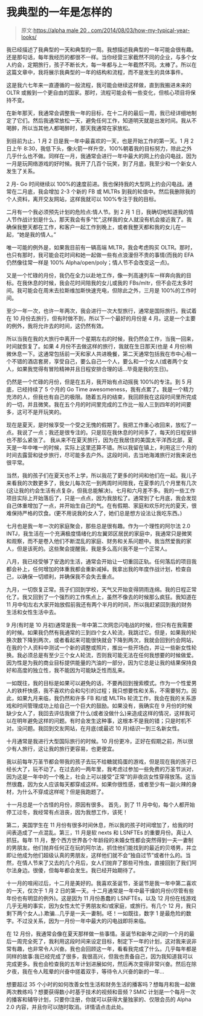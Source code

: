 # 我典型的一年是怎样的

> 原文:[https://alpha male 20 . com/2014/08/03/how-my-typical-year-looks/](https://alphamale20.com/2014/08/03/how-my-typical-year-looks/)

我已经描述了我典型的一天和典型的一周。我想描述我典型的一年可能会很有趣。还是那句话，每年我经历的都很不一样。当你经营三家截然不同的企业，与多个女人约会，定期旅行，孩子不断长大，每一年都与上一年截然不同。太棒了。所以在这篇文章中，我将展示我典型的一年的结构和流程，而不是发生的具体事件。

这是我六七年来一直遵循的一般流程，我可能会继续这样做，直到我搬进未来的 OLTR 或搬到一个更自由的国家。那时，流程可能会有一些变化，但核心项目将保持不变。

在新年那天，我通常会调整我一年的目标，在十二月的最后一周，我已经详细地制定了它们。然后我通常放松一天，避免任何工作，知道明天就是出发时间。我从不喝醉，所以当其他人都喝醉时，那天我通常在家放松。

到目前为止，1 月 2 日是我一年中最喜欢的一天，也是开始工作的第一天。1 月 2 日上午 8:30，我低下头，像火箭一样升空，100%朝着我的目标努力，除此之外几乎什么也不做。同样在一月，我通常会进行一年中最大的网上约会闪电战，因为一月是玩网络游戏的好时候。我开了几百个玩笑，到了月底，我至少和一个新女人发生了关系。

2 月-
Go 时间继续以 100%的速度前进。我也保持我的大型网上约会闪电战。通常在二月底，我会增加 2-3 个新的 FB 或 MLTRs 到我的轮值中。然后我删除我的个人资料，离开交友网站，这样我就可以 100%专注于我的目标。

二月有一个我必须预先计划的危险点:情人节。到 2 月 1 日，我确切地知道我的情人节作战计划是什么，那天我会有多“忙”,这样我的女人就没有机会接近我了。我确保我整天都在工作，和客户一起工作到晚上，或者我整天都和我的女儿在一起，“她是我的情人。”

唯一可能的例外是，如果我目前有一辆高端 MLTR，我会考虑购买 OLTR。那时，也只有那时，我可能会花时间和她一起做一些有点浪漫但不贵的事情(而我的 EFA 仍然像往常一样是 100% Alpha/open/poly；情人节不会改变这一点)。

又是一个忙碌的月份，我仍在全力以赴地工作，像一列高速列车一样奔向我的目标。在我休息的时候，我会花时间陪我的女儿或我的 FBs/mltr，但不会花太多时间。我可能会在周末去拉斯维加斯快速充电，但除此之外，三月是 100%的工作时间。

至少一年一次，也许一年两次，我会进行一次大型旅行，通常是国际旅行。我试着在 10 月份去旅行，但有时做不到，所以下一个最好的月份是 4 月。这是一个主要的例外，我将允许去的时间，这仍然有效。

所以当我在我的大旅行中离开一个星期左右的时候，我仍然会工作，当我一回来，时间就恢复了。如果 4 月份不去做这样的旅行，我就在生日那天(也是 4 月份)稍微休息一下。这通常包括前一天和家人共进晚餐，第二天通常包括我在市中心租一个不错的酒店套房，享受自己，要么自己一个人，要么和一个女人(或者两个女人，如果我觉得有冒险精神并且日程安排合理的话...毕竟是我的生日)。

仍然是一个忙碌的月份，但是在五月，我开始有点动摇我 100%的专注。到 5 月底，已经持续了 5 个月的 Go Time awesomeness，我有点累了。我是一个精力充沛的人，但我也有自己的极限。随着五月的结束，我回顾我在这段时间里所完成的一切，并且微笑。我在五个月的时间里完成的工作比一般人三到四年的时间要多，这可不是开玩笑的。

现在是夏天，是时候享受一个受之无愧的假期了。我把工作重心收回来，放松了一点。我说了一点；我还是很专注的。只是现在我休息的时间多了，每天的日程安排也不那么紧张了。
我从来不在夏天旅行，因为在我居住的美国太平洋西北部，夏天是一年中唯一的时候，实际上这里还算不错。所以我留在镇上，利用这三个月的时间去露营和徒步旅行，尽可能多去户外。这段时间，去当地海滩旅行对我来说也很平常。

当然，我的孩子们在夏天也不上学，所以我花了更多的时间和他们在一起。我儿子来看我的次数更多了，我女儿每次花一到两周时间陪我，在夏季的几个月里有几次(这让我的约会生活有点复杂，但我总能解决)。七月和六月差不多。我的一些工作项目实际上开始落后了，只是一点点，因为我放松了。通常到了七月底，我会发现自己体重增加了一点，并开始生自己的气。在有假期、家庭和欢乐时光的夏天，很难保持严格的饮食。(更不用说我的女人了，她们总是想方设法让我吃东西。)

七月也是我一年一次的家庭聚会，那些总是很有趣。作为一个理性的阿尔法 2.0 INTJ，我生活在一个充满极度情绪化的左翼郊区居民的家庭中，我通常只是微笑和观察，而不是卷入他们不断混乱的家庭、财务和关系问题中。我当然爱我的家人，但是该死的。这些聚会提醒我，我是多么高兴我不是一个正常人。

八月，我已经受够了安逸的生活，通常会开始让一切重回正轨。任何落后的项目我都会补上，任何增加的体重我都会重新减掉。我拿出我的年度作战计划，检查自己，以确保一切顺利，并确保我不会失去重点。

九月，一切恢复正常。孩子们回到学校，天气又开始变得阴雨连绵。我的日程正常化了。我又回到了一个强烈的工作焦点上，虽然不像去的时候那么疯狂。我知道在 11 月中旬左右大家开始放假前我还有两个半月的时间，所以我赶紧回到我的财务生活和女性生活中去。

9 月(有时是 10 月初)通常是我一年中第二次网恋闪电战的时候，但只有在我需要的时候。如果我仍然有我通常的三到四个女人轮流，我跳过它。但是，如果我的轮换次数下降到两次，或者看起来可能很快就会下降到两次，我就会回到约会网站，在我的个人资料中测试一个新的调整或照片，推出一些开场白，并让一些新女性轮换。我必须总是有至少三个女人轮流，否则我可能无法在任何我想要的时候做爱。因为性是为我的商业目标提供能量的汽油的一部分，因为它总是让我的结果保持良好和高度的独立性，我不能因为可能缺乏性而乱来。

一如既往，我的目标是如果可以避免的话，不要再回到搜索模式。作为一个性爱男人的铁杆快感，我不喜欢约会和勾引的过程；我只想要性和关系，不需要努力。因此，如果九月来临，我仍然和许多 FB 和/或 MLTRs 轮流工作，我会在我的关系游戏和时间管理成功上给自己一个巨大的鼓励。如果没有，我确实在 9 月份的时候缺少女人了，我回去评估我做了什么(或者没做什么)来造成这样的情况，这样我可以在明年避免这样的问题。有时会发生这种事，这根本不是我的错；只是时机不对。没问题。我回到交友网站，在月底(或最迟 10 月)结识一到三名新女性。

十月通常是我进行大型国际旅行的时候。10 月份更冷，正好在假期之前，所以很少有人旅行，这让我的旅行更容易，也更便宜。

我以前每年万圣节都会带我的孩子去玩不给糖就捣蛋的游戏，但是现在我的孩子已经长大了，玩不动了。在过去的一两年里，我考虑过参加一些免费的万圣节派对，因为这是一年中的一个晚上，社会上可以接受“正常”的非夜店女性穿得放荡。这当然很蠢，因为女人应该每天都穿成这样。如果你很性感，或者至少有一副火辣的身材，为什么不穿成这样呢？但是我跑题了。

十一月总是一个古怪的月份，原因有很多。
首先，到了 11 月中旬，每个人都开始停工过冬，我经常有点沮丧，因为我想工作，该死！

第二，美国学生在 11 月份有很多时间休息，所以我的孩子时间增加了，给我的时间表造成了一点混乱。第三，11 月是软 nexts 和 LSNFTEs 的重要月份。真让人抓狂。每年 11 月，整个西方世界各个年龄段的未婚女性都会突然得到一夫一妻制的男朋友。他们抛弃任何正在玩的阿尔法，抓住他们能找到的最近的贝塔男，并立即让他成为他们超级认真的男朋友，这样他们就不会“独自过节”或者什么的。当然，在情人节来了又去的几个月后，女人们抛弃了那些可怜虫，直接回到了我们阿尔法身边。很傻，但每年都会发生。我已经开始期待了。

十一月的喧闹过后，十二月是美好的。我喜欢圣诞节，圣诞节是我一年中第二喜欢的一天，仅次于 1 月 2 日的第一天。十二月通常是一年中最干燥的月份(尽管有些年份也有明显的例外)。这是因为 11 月份愚蠢的 LSNFTEs，以及 12 月份在线游戏几乎无用的事实，因为女性太忙于男朋友和/或家庭，或旅行。有几个 12 月，我只剩下两个女人。).欺骗...几乎是一夫一妻制。呸！一如既往，数字 1 是最危险的数字。不过没关系，因为一月份一年中最大的闪电战即将来临。

在 12 月份，我通常会像在夏天那样做一些事情。圣诞节和新年之间的一个月的最后一周完全死了，我利用这段时间来设定目标，制定下一年的计划，这对我来说非常有趣，也非常令人兴奋。我也会回顾这一年，看看我完成了什么。几乎每年都是同样的故事:我已经完成了很多，我很高兴，但我也责备自己，因为我知道我可以完成更多。我也会检查我的五年计划进展如何，然后再次变得非常兴奋。然后在除夕夜，我在令人眩晕的兴奋中搓着双手，等待令人兴奋的新的一年...

想要超过 35 个小时的如何改善女性生活和财务生活的播客吗？想每月和我一起做两次教练吗？想要获得数小时基于技术的视频和音频？SMIC 计划是一个每月一次的播客和辅导计划，只要你注册，你就可以获得大量独家的、仅限会员的 Alpha 2.0 内容，并且你可以随时取消。详情请点击此处。